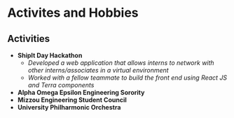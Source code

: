 # Activites and Hobbies

## Activities 
- **ShipIt Day Hackathon**
   - _Developed a web application that allows interns to network with other interns/associates in a virtual environment_
   - _Worked with a fellow teammate to build the front end using React JS and Terra components_
- **Alpha Omega Epsilon Engineering Sorority**
- **Mizzou Engineering Student Council**
- **University Philharmonic Orchestra**
